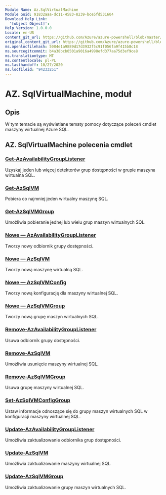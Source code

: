 ```yaml
---
Module Name: Az.SqlVirtualMachine
Module Guid: 91832aaa-dc11-4583-8239-bce5fd531604
Download Help Link:
  '[object Object]': 
Help Version: 1.0.0.0
Locale: en-US
content_git_url: https://github.com/Azure/azure-powershell/blob/master/src/SqlVirtualMachine/SqlVirtualMachine/help/Az.SqlVirtualMachine.md
original_content_git_url: https://github.com/Azure/azure-powershell/blob/master/src/SqlVirtualMachine/SqlVirtualMachine/help/Az.SqlVirtualMachine.md
ms.openlocfilehash: 5084e1a9889d17d3932f5c91f056fa9f415b8c18
ms.sourcegitcommit: b4a38bcb0501a9016a4998efd377aa75d3ef9ce8
ms.translationtype: MT
ms.contentlocale: pl-PL
ms.lasthandoff: 10/27/2020
ms.locfileid: "94233251"
---
```

# AZ. SqlVirtualMachine, moduł
## Opis
W tym temacie są wyświetlane tematy pomocy dotyczące poleceń cmdlet maszyny wirtualnej Azure SQL.

## AZ. SqlVirtualMachine polecenia cmdlet
### [Get-AzAvailabilityGroupListener](Get-AzAvailabilityGroupListener.md)
Uzyskaj jeden lub więcej detektorów grup dostępności w grupie maszyna wirtualna SQL.

### [Get-AzSqlVM](Get-AzSqlVM.md)
Pobiera co najmniej jeden wirtualny maszynę SQL.

### [Get-AzSqlVMGroup](Get-AzSqlVMGroup.md)
Umożliwia pobieranie jednej lub wielu grup maszyn wirtualnych SQL.

### [Nowe — AzAvailabilityGroupListener](New-AzAvailabilityGroupListener.md)
Tworzy nowy odbiornik grupy dostępności.

### [Nowe — AzSqlVM](New-AzSqlVM.md)
Tworzy nową maszynę wirtualną SQL.

### [Nowe — AzSqlVMConfig](New-AzSqlVMConfig.md)
Tworzy nową konfigurację dla maszyny wirtualnej SQL.

### [Nowe — AzSqlVMGroup](New-AzSqlVMGroup.md)
Tworzy nową grupę maszyn wirtualnych SQL.

### [Remove-AzAvailabilityGroupListener](Remove-AzAvailabilityGroupListener.md)
Usuwa odbiornik grupy dostępności.

### [Remove-AzSqlVM](Remove-AzSqlVM.md)
Umożliwia usunięcie maszyny wirtualnej SQL.

### [Remove-AzSqlVMGroup](Remove-AzSqlVMGroup.md)
Usuwa grupę maszyny wirtualnej SQL.

### [Set-AzSqlVMConfigGroup](Set-AzSqlVMConfigGroup.md)
Ustaw informacje odnoszące się do grupy maszyn wirtualnych SQL w konfiguracji maszyny wirtualnej SQL.

### [Update-AzAvailabilityGroupListener](Update-AzAvailabilityGroupListener.md)
Umożliwia zaktualizowanie odbiornika grup dostępności.

### [Update-AzSqlVM](Update-AzSqlVM.md)
Umożliwia zaktualizowanie maszyny wirtualnej SQL.

### [Update-AzSqlVMGroup](Update-AzSqlVMGroup.md)
Umożliwia zaktualizowanie grupy maszyn wirtualnych SQL.

